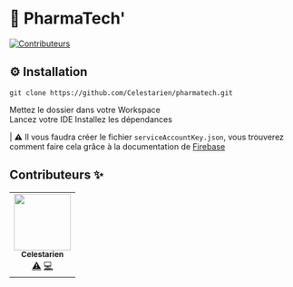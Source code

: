 # 💊 PharmaTech'
<!-- ALL-CONTRIBUTORS-BADGE:START - Do not remove or modify this section -->
[![Contributeurs](https://img.shields.io/badge/all_contributors-1-orange.svg?style=flat-square)](#contributeurs-)
<!-- ALL-CONTRIBUTORS-BADGE:END -->

## ⚙️ Installation

```
git clone https://github.com/Celestarien/pharmatech.git
```

Mettez le dossier dans votre Workspace  
Lancez votre IDE
Installez les dépendances

| ⚠️ Il vous faudra créer le fichier `serviceAccountKey.json`, vous trouverez comment faire cela grâce à la documentation de [Firebase](https://firebase.google.com/docs/admin/setup)

## Contributeurs ✨

<!-- ALL-CONTRIBUTORS-LIST:START - Do not remove or modify this section -->
<!-- prettier-ignore-start -->
<!-- markdownlint-disable -->
<table>
  <tr>
    <td align="center"><a href="https://github.com/Celestarien"><img src="https://avatars2.githubusercontent.com/u/43401854?v=4" width="100px;" alt=""/><br /><sub><b>Celestarien</b></sub></a><br /><a href="https://github.com/Celestarien/pharmatech/commits?author=Celestarien" title="Tests">⚠️</a> <a href="https://github.com/Celestarien/pharmatech/commits?author=Celestarien" title="Code">💻</a></td>
  </tr>
</table>

<!-- markdownlint-enable -->
<!-- prettier-ignore-end -->
<!-- ALL-CONTRIBUTORS-LIST:END -->
